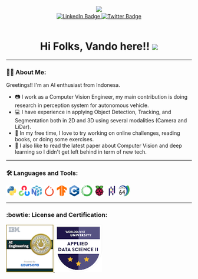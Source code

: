 <div id="header" align="center">
  <img src="https://media0.giphy.com/media/WxJLwDBAXDsW1fqZ3v/giphy.gif" width="480"/>
</div>
<div id="badges" align="center">
  <a href="https://www.linkedin.com/in/agung-aldevando/">
  <img src="https://img.shields.io/badge/LinkedIn-blue?style=for-the-badge&logo=linkedin&logoColor=white" alt="LinkedIn Badge"/>
  </a>
  <a href="https://twitter.com/avandovo">
  <img src="https://img.shields.io/badge/Twitter-blue?style=for-the-badge&logo=twitter&logoColor=white" alt="Twitter Badge"/>
  </a>
</div>
<div id="counter" align="center">
  <img src="https://komarev.com/ghpvc/?username=dvando&style=flat-square&color=blue" alt=""/>
</div>

<h1 align="center">
  Hi Folks, Vando here!! 
  <img src="https://raw.githubusercontent.com/MartinHeinz/MartinHeinz/master/wave.gif" width="30px">
</h1>

---
### :man_technologist: About Me:
Greetings!! I'm an AI enthusiast from Indonesa.
- :camera: I work as a Computer Vision Engineer, my main contribution is doing research in perception system for autonomous vehicle.
- :computer: I have experience in applying Object Detection, Tracking, and Segmentation both in 2D and 3D using several modalities (Camera and LiDar).
- :book: In my free time, I love to try working on online challenges, reading books, or doing some exercises.
- :page_with_curl: I also like to read the latest paper about Computer Vision and deep learning so I didn't get left behind in term of new tech.


---
### :hammer_and_wrench: Languages and Tools:

<div>
  <img src="https://github.com/devicons/devicon/blob/master/icons/python/python-original.svg" width="30px">
  <img src="https://github.com/devicons/devicon/blob/master/icons/opencv/opencv-original.svg" width="30px">
  <img src="https://github.com/devicons/devicon/blob/master/icons/numpy/numpy-original.svg" width="30px">
  <img src="https://github.com/devicons/devicon/blob/master/icons/pytorch/pytorch-original.svg" width="30px">
  <img src="https://github.com/devicons/devicon/blob/master/icons/tensorflow/tensorflow-original.svg" width="30px">
  <img src="https://github.com/devicons/devicon/blob/master/icons/cplusplus/cplusplus-original.svg" width="30px">
  <img src="https://github.com/devicons/devicon/blob/master/icons/anaconda/anaconda-original.svg" width="30px">
  <img src="https://github.com/devicons/devicon/blob/master/icons/raspberrypi/raspberrypi-original.svg" width="30px">
  <img src="https://github.com/devicons/devicon/blob/master/icons/pandas/pandas-original.svg" width="30px">
  <img src="https://github.com/devicons/devicon/blob/master/icons/aarch64/aarch64-original.svg" width="30px">
 </div>

---
### :bowtie: License and Certification:
<div>
  <a href="https://www.credly.com/badges/f4728459-9a03-4532-b2b9-b34cca5147b7/public_url">
  <img src="resources/ibm-ai-engineering-professional-certificate-v2.png" width="128px">
  <a href="https://www.credly.com/badges/f4f676af-e0ec-4d55-aac6-556b9449ca90/public_url">
  <img src="resources/applied-data-science-ii-machine-learning-statistical-analysis-with-honors.png"width="128px">
</div>
